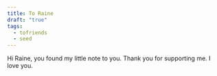 ```yaml
---
title: To Raine
draft: "true"
tags:
  - tofriends
  - seed
---
```

Hi Raine, you found my little note to you. Thank you for supporting me. I love you.